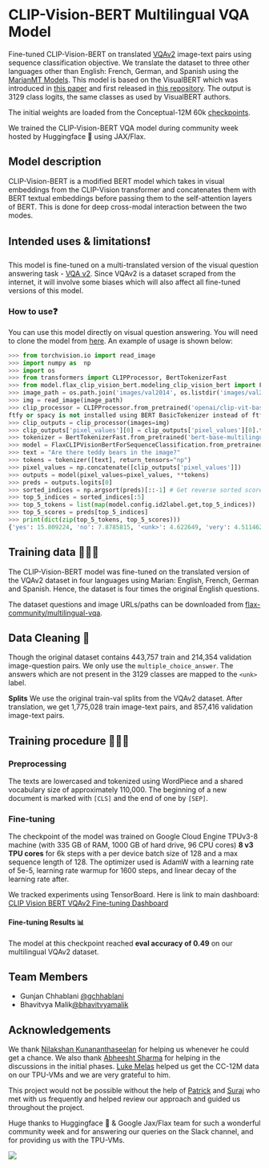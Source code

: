# CLIP-Vision-BERT Multilingual VQA Model

Fine-tuned CLIP-Vision-BERT on translated [VQAv2](https://visualqa.org/challenge.html) image-text pairs using sequence classification objective. We translate the dataset to three other languages other than English: French, German, and Spanish using the [MarianMT Models](https://huggingface.co/transformers/model_doc/marian.html). This model is based on the VisualBERT which was introduced in
[this paper](https://arxiv.org/abs/1908.03557) and first released in
[this repository](https://github.com/uclanlp/visualbert). The output is 3129 class logits, the same classes as used by VisualBERT authors. 

The initial weights are loaded from the Conceptual-12M 60k [checkpoints](https://huggingface.co/flax-community/clip-vision-bert-cc12m-60k).

We trained the CLIP-Vision-BERT VQA model during community week hosted by Huggingface 🤗 using JAX/Flax.

## Model description
CLIP-Vision-BERT is a modified BERT model which takes in visual embeddings from the CLIP-Vision transformer and concatenates them with BERT textual embeddings before passing them to the self-attention layers of BERT. This is done for deep cross-modal interaction between the two modes.

## Intended uses & limitations❗️
This model is fine-tuned on a multi-translated version of the visual question answering task - [VQA v2](https://visualqa.org/challenge.html). Since VQAv2 is a dataset scraped from the internet, it will involve some biases which will also affect all fine-tuned versions of this model.

### How to use❓
You can use this model directly on visual question answering. You will need to clone the model from [here](https://github.com/gchhablani/multilingual-vqa). An example of usage is shown below:

```python
>>> from torchvision.io import read_image
>>> import numpy as  np
>>> import os
>>> from transformers import CLIPProcessor, BertTokenizerFast
>>> from model.flax_clip_vision_bert.modeling_clip_vision_bert import FlaxCLIPVisionBertForSequenceClassification
>>> image_path = os.path.join('images/val2014', os.listdir('images/val2014')[0])
>>> img = read_image(image_path)
>>> clip_processor = CLIPProcessor.from_pretrained('openai/clip-vit-base-patch32')
ftfy or spacy is not installed using BERT BasicTokenizer instead of ftfy.
>>> clip_outputs = clip_processor(images=img)
>>> clip_outputs['pixel_values'][0] = clip_outputs['pixel_values'][0].transpose(1,2,0) # Need to transpose images as model expected channel last images.
>>> tokenizer = BertTokenizerFast.from_pretrained('bert-base-multilingual-uncased')
>>> model = FlaxCLIPVisionBertForSequenceClassification.from_pretrained('flax-community/clip-vision-bert-vqa-ft-6k')
>>> text = "Are there teddy bears in the image?"
>>> tokens = tokenizer([text], return_tensors="np")
>>> pixel_values = np.concatenate([clip_outputs['pixel_values']])
>>> outputs = model(pixel_values=pixel_values, **tokens)
>>> preds = outputs.logits[0]
>>> sorted_indices = np.argsort(preds)[::-1] # Get reverse sorted scores
>>> top_5_indices = sorted_indices[:5]
>>> top_5_tokens = list(map(model.config.id2label.get,top_5_indices))
>>> top_5_scores = preds[top_5_indices]
>>> print(dict(zip(top_5_tokens, top_5_scores)))
{'yes': 15.809224, 'no': 7.8785815, '<unk>': 4.622649, 'very': 4.511462, 'neither': 3.600822}
```

## Training data 🏋🏻‍♂️
The CLIP-Vision-BERT model was fine-tuned on the translated version of the VQAv2 dataset in four languages using Marian: English, French, German and Spanish. Hence, the dataset is four times the original English questions.

The dataset questions and image URLs/paths can be downloaded from [flax-community/multilingual-vqa](https://huggingface.co/datasets/flax-community/multilingual-vqa).

## Data Cleaning 🧹

Though the original dataset contains 443,757  train and 214,354 validation image-question pairs. We only use the `multiple_choice_answer`. The answers which are not present in the 3129 classes are mapped to the `<unk>` label.

**Splits**
We use the original train-val splits from the VQAv2 dataset. After translation, we get 1,775,028 train image-text pairs, and 857,416 validation image-text pairs.

## Training procedure 👨🏻‍💻
### Preprocessing
The texts are lowercased and tokenized using WordPiece and a shared vocabulary size of approximately 110,000. The beginning of a new document is marked with `[CLS]` and the end of one by `[SEP]`.

### Fine-tuning
The checkpoint of the model was trained on Google Cloud Engine TPUv3-8 machine (with 335 GB of RAM, 1000 GB of hard drive, 96 CPU cores) **8 v3 TPU cores** for 6k steps with a per device batch size of 128 and a max sequence length of 128. The optimizer used is AdamW with a learning rate of 5e-5, learning rate warmup for 1600 steps, and linear decay of the learning rate after.

We tracked experiments using TensorBoard. Here is link to main dashboard: [CLIP Vision BERT VQAv2 Fine-tuning Dashboard](https://huggingface.co/flax-community/multilingual-vqa-pt-60k-ft/tensorboard)


#### **Fine-tuning Results 📊**

The model at this checkpoint reached **eval accuracy of 0.49** on our multilingual VQAv2 dataset.


## Team Members
  - Gunjan Chhablani [@gchhablani](https://hf.co/gchhablani)
  - Bhavitvya Malik[@bhavitvyamalik](https://hf.co/bhavitvyamalik)

## Acknowledgements
  We thank [Nilakshan Kunananthaseelan](https://huggingface.co/knilakshan20) for helping us whenever he could get a chance. We also thank [Abheesht Sharma](https://huggingface.co/abheesht) for helping in the discussions in the initial phases. [Luke Melas](https://github.com/lukemelas) helped us get the CC-12M data on our TPU-VMs and we are very grateful to him.

  This project would not be possible without the help of [Patrick](https://huggingface.co/patrickvonplaten) and [Suraj](https://huggingface.co/valhalla) who met with us frequently and helped review our approach and guided us throughout the project.

  Huge thanks to Huggingface 🤗 & Google Jax/Flax team for such a wonderful community week and for answering our queries on the Slack channel, and for providing us with the TPU-VMs.

<img src=https://pbs.twimg.com/media/E443fPjX0AY1BsR.jpg:large>